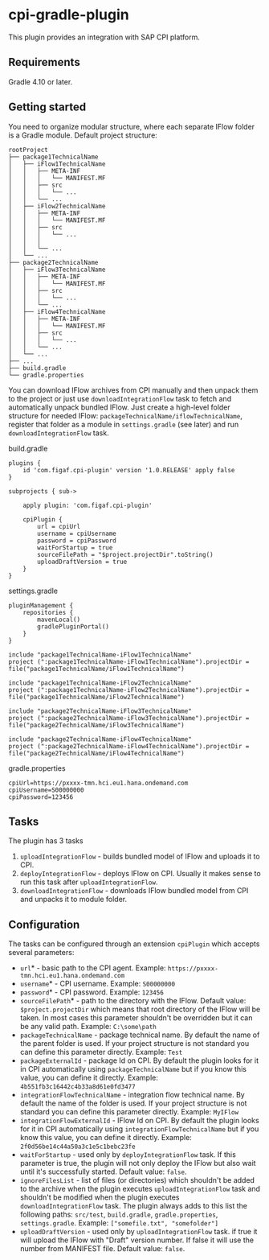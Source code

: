 # cpi-gradle-plugin
This plugin provides an integration with SAP CPI platform. 

## Requirements

Gradle 4.10 or later.

## Getting started

You need to organize modular structure, where each separate IFlow folder is a Gradle module.
Default project structure:
```
rootProject
├── package1TechnicalName
│   ├── iFlow1TechnicalName
│   │   ├── META-INF
│   │   │   └── MANIFEST.MF 
│   │   ├── src   
│   │   │   └── ...
│   │   └── ...
│   ├── iFlow2TechnicalName
│   │   ├── META-INF
│   │   │   └── MANIFEST.MF
│   │   ├── src   
│   │   │   └── ...
│   │   │   
│   │   └── ...  
│   └── ...     
├── package2TechnicalName
│   ├── iFlow3TechnicalName
│   │   ├── META-INF
│   │   │   └── MANIFEST.MF
│   │   ├── src   
│   │   │   └── ...
│   │   └── ...
│   ├── iFlow4TechnicalName
│   │   ├── META-INF
│   │   │   └── MANIFEST.MF 
│   │   ├── src   
│   │   │   └── ...  
│   │   └── ...  
│   └── ...  
├── ...
├── build.gradle
└── gradle.properties
```
You can download IFlow archives from CPI manually and then unpack them to the project or just use `downloadIntegrationFlow` task 
to fetch and automatically unpack bundled IFlow. Just create a high-level folder structure for needed IFlow: 
`packageTechnicalName/iflowTechnicalName`, register that folder as a module in `settings.gradle` (see later) and run 
`downloadIntegrationFlow` task.

build.gradle
```
plugins {
    id 'com.figaf.cpi-plugin' version '1.0.RELEASE' apply false
}

subprojects { sub->

    apply plugin: 'com.figaf.cpi-plugin'

    cpiPlugin {
        url = cpiUrl
        username = cpiUsername
        password = cpiPassword
        waitForStartup = true
        sourceFilePath = "$project.projectDir".toString()
        uploadDraftVersion = true
    }
}
```

settings.gradle
```
pluginManagement {
    repositories {
        mavenLocal()
        gradlePluginPortal()
    }
}

include "package1TechnicalName-iFlow1TechnicalName"
project (":package1TechnicalName-iFlow1TechnicalName").projectDir = file("package1TechnicalName/iFlow1TechnicalName")

include "package1TechnicalName-iFlow2TechnicalName"
project (":package1TechnicalName-iFlow2TechnicalName").projectDir = file("package1TechnicalName/iFlow2TechnicalName")

include "package2TechnicalName-iFlow3TechnicalName"
project (":package2TechnicalName-iFlow3TechnicalName").projectDir = file("package2TechnicalName/iFlow3TechnicalName")

include "package2TechnicalName-iFlow4TechnicalName"
project (":package2TechnicalName-iFlow4TechnicalName").projectDir = file("package2TechnicalName/iFlow4TechnicalName")
```

gradle.properties
```
cpiUrl=https://pxxxx-tmn.hci.eu1.hana.ondemand.com
cpiUsername=S00000000
cpiPassword=123456
```

## Tasks
The plugin has 3 tasks
1. `uploadIntegrationFlow` - builds bundled model of IFlow and uploads it to CPI.
2. `deployIntegrationFlow` - deploys IFlow on CPI. Usually it makes sense to run this task after `uploadIntegrationFlow`.
3. `downloadIntegrationFlow` - downloads IFlow bundled model from CPI and unpacks it to module folder.

## Configuration
The tasks can be configured through an extension `cpiPlugin` which accepts several parameters:
* `url`* - basic path to the CPI agent. Example: `https://pxxxx-tmn.hci.eu1.hana.ondemand.com`
* `username`* - CPI username. Example: `S00000000`
* `password`* - CPI password. Example: `123456`
* `sourceFilePath`* - path to the directory with the IFlow. Default value: `$project.projectDir` which means
that root directory of the IFlow will be taken. In most cases this parameter shouldn't be overridden but it can be any valid path.
Example: `C:\some\path`
* `packageTechnicalName` - package technical name. By default the name of the parent folder is used. If your project structure is not standard
you can define this parameter directly. Example: `Test`
* `packageExternalId` - package Id on CPI. By default the plugin looks for it in CPI automatically using `packageTechnicalName` but if you know
this value, you can define it directly. Example: `4b551fb3c16442c4b33a8d61e0fd3477`
* `integrationFlowTechnicalName` - integration flow technical name. By default the name of the folder is used. If your project structure is not standard
you can define this parameter directly. Example: `MyIFlow`
* `integrationFlowExternalId` - IFlow Id on CPI. By default the plugin looks for it in CPI automatically using `integrationFlowTechnicalName` but if you know
this value, you can define it directly. Example: `2f0d56be14c44a50a3c1e5c1bebc23fe`
* `waitForStartup` - used only by `deployIntegrationFlow` task. If this parameter is true, the plugin will not only deploy the IFlow but also wait until it's successfully started.
Default value: `false`. 
* `ignoreFilesList` - list of files (or directories) which shouldn't be added to the archive when the plugin executes `uploadIntegrationFlow` task and shouldn't be modified when the plugin executes `downloadIntegrationFlow` task.
The plugin always adds to this list the following paths: `src/test`, `build.gradle`, `gradle.properties`, `settings.gradle`. Example: `["somefile.txt", "somefolder"]`
* `uploadDraftVersion` - used only by `uploadIntegrationFlow` task. if true it will upload the IFlow with "Draft" version number. If false it will use
the number from MANIFEST file. Default value: `false`.